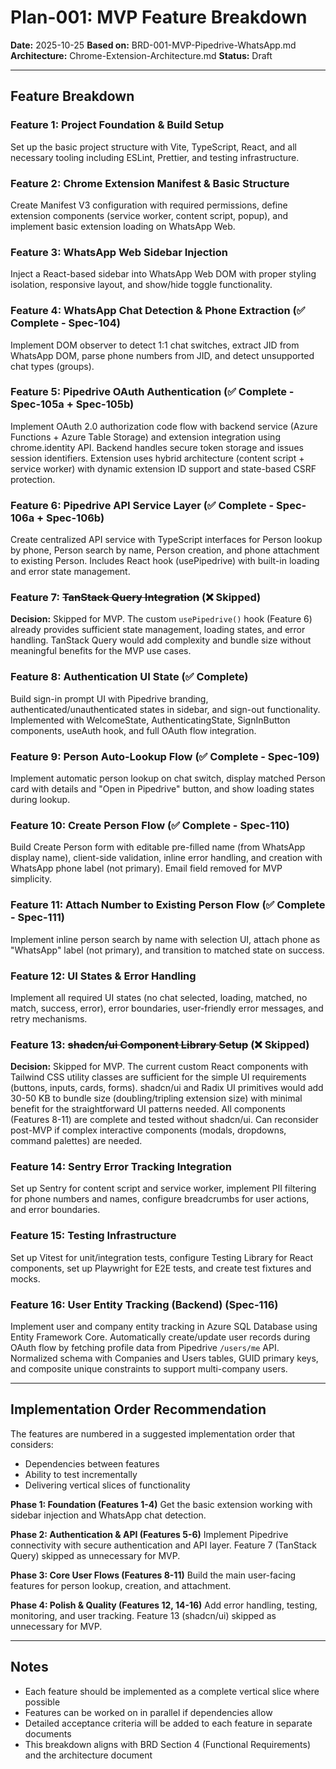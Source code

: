# Plan-001: MVP Feature Breakdown

**Date:** 2025-10-25
**Based on:** BRD-001-MVP-Pipedrive-WhatsApp.md
**Architecture:** Chrome-Extension-Architecture.md
**Status:** Draft

---

## Feature Breakdown

### Feature 1: Project Foundation & Build Setup
Set up the basic project structure with Vite, TypeScript, React, and all necessary tooling including ESLint, Prettier, and testing infrastructure.

### Feature 2: Chrome Extension Manifest & Basic Structure
Create Manifest V3 configuration with required permissions, define extension components (service worker, content script, popup), and implement basic extension loading on WhatsApp Web.

### Feature 3: WhatsApp Web Sidebar Injection
Inject a React-based sidebar into WhatsApp Web DOM with proper styling isolation, responsive layout, and show/hide toggle functionality.

### Feature 4: WhatsApp Chat Detection & Phone Extraction (✅ Complete - Spec-104)
Implement DOM observer to detect 1:1 chat switches, extract JID from WhatsApp DOM, parse phone numbers from JID, and detect unsupported chat types (groups).

### Feature 5: Pipedrive OAuth Authentication (✅ Complete - Spec-105a + Spec-105b)
Implement OAuth 2.0 authorization code flow with backend service (Azure Functions + Azure Table Storage) and extension integration using chrome.identity API. Backend handles secure token storage and issues session identifiers. Extension uses hybrid architecture (content script + service worker) with dynamic extension ID support and state-based CSRF protection.

### Feature 6: Pipedrive API Service Layer (✅ Complete - Spec-106a + Spec-106b)
Create centralized API service with TypeScript interfaces for Person lookup by phone, Person search by name, Person creation, and phone attachment to existing Person. Includes React hook (usePipedrive) with built-in loading and error state management.

### Feature 7: ~~TanStack Query Integration~~ (❌ Skipped)
**Decision:** Skipped for MVP. The custom `usePipedrive()` hook (Feature 6) already provides sufficient state management, loading states, and error handling. TanStack Query would add complexity and bundle size without meaningful benefits for the MVP use cases.

### Feature 8: Authentication UI State (✅ Complete)
Build sign-in prompt UI with Pipedrive branding, authenticated/unauthenticated states in sidebar, and sign-out functionality. Implemented with WelcomeState, AuthenticatingState, SignInButton components, useAuth hook, and full OAuth flow integration.

### Feature 9: Person Auto-Lookup Flow (✅ Complete - Spec-109)
Implement automatic person lookup on chat switch, display matched Person card with details and "Open in Pipedrive" button, and show loading states during lookup.

### Feature 10: Create Person Flow (✅ Complete - Spec-110)
Build Create Person form with editable pre-filled name (from WhatsApp display name), client-side validation, inline error handling, and creation with WhatsApp phone label (not primary). Email field removed for MVP simplicity.

### Feature 11: Attach Number to Existing Person Flow (✅ Complete - Spec-111)
Implement inline person search by name with selection UI, attach phone as "WhatsApp" label (not primary), and transition to matched state on success.

### Feature 12: UI States & Error Handling
Implement all required UI states (no chat selected, loading, matched, no match, success, error), error boundaries, user-friendly error messages, and retry mechanisms.

### Feature 13: ~~shadcn/ui Component Library Setup~~ (❌ Skipped)
**Decision:** Skipped for MVP. The current custom React components with Tailwind CSS utility classes are sufficient for the simple UI requirements (buttons, inputs, cards, forms). shadcn/ui and Radix UI primitives would add 30-50 KB to bundle size (doubling/tripling extension size) with minimal benefit for the straightforward UI patterns needed. All components (Features 8-11) are complete and tested without shadcn/ui. Can reconsider post-MVP if complex interactive components (modals, dropdowns, command palettes) are needed.

### Feature 14: Sentry Error Tracking Integration
Set up Sentry for content script and service worker, implement PII filtering for phone numbers and names, configure breadcrumbs for user actions, and error boundaries.

### Feature 15: Testing Infrastructure
Set up Vitest for unit/integration tests, configure Testing Library for React components, set up Playwright for E2E tests, and create test fixtures and mocks.

### Feature 16: User Entity Tracking (Backend) (Spec-116)
Implement user and company entity tracking in Azure SQL Database using Entity Framework Core. Automatically create/update user records during OAuth flow by fetching profile data from Pipedrive `/users/me` API. Normalized schema with Companies and Users tables, GUID primary keys, and composite unique constraints to support multi-company users.

---

## Implementation Order Recommendation

The features are numbered in a suggested implementation order that considers:
- Dependencies between features
- Ability to test incrementally
- Delivering vertical slices of functionality

**Phase 1: Foundation (Features 1-4)**
Get the basic extension working with sidebar injection and WhatsApp chat detection.

**Phase 2: Authentication & API (Features 5-6)**
Implement Pipedrive connectivity with secure authentication and API layer. Feature 7 (TanStack Query) skipped as unnecessary for MVP.

**Phase 3: Core User Flows (Features 8-11)**
Build the main user-facing features for person lookup, creation, and attachment.

**Phase 4: Polish & Quality (Features 12, 14-16)**
Add error handling, testing, monitoring, and user tracking. Feature 13 (shadcn/ui) skipped as unnecessary for MVP.

---

## Notes

- Each feature should be implemented as a complete vertical slice where possible
- Features can be worked on in parallel if dependencies allow
- Detailed acceptance criteria will be added to each feature in separate documents
- This breakdown aligns with BRD Section 4 (Functional Requirements) and the architecture document

